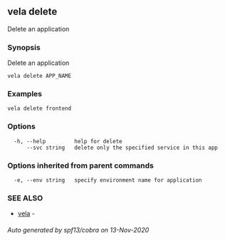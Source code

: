 ## vela delete

Delete an application

### Synopsis

Delete an application

```
vela delete APP_NAME
```

### Examples

```
vela delete frontend
```

### Options

```
  -h, --help         help for delete
      --svc string   delete only the specified service in this app
```

### Options inherited from parent commands

```
  -e, --env string   specify environment name for application
```

### SEE ALSO

* [vela](vela.md)	 - 

###### Auto generated by spf13/cobra on 13-Nov-2020
